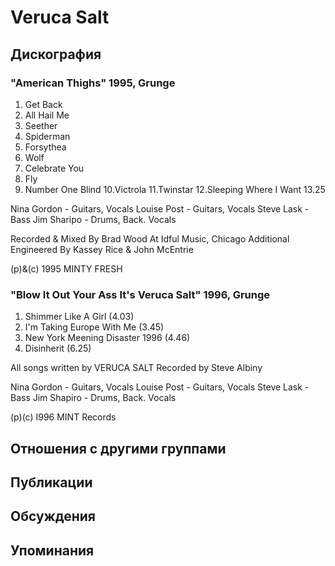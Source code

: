 # Veruca Salt



## Дискография

### "American Thighs" 1995, Grunge

1. Get Back
2. All Hail Me
3. Seether
4. Spiderman
5. Forsythea
6. Wolf
7. Celebrate You
8. Fly
9. Number One Blind
10.Victrola
11.Twinstar
12.Sleeping Where I Want
13.25

 Nina Gordon - Guitars, Vocals
 Louise Post - Guitars, Vocals
 Steve Lask - Bass
 Jim Sharipo - Drums, Back. Vocals

Recorded & Mixed By Brad Wood At Idful Music, Chicago
Additional Engineered By Kassey Rice & John McEntrie

(p)&(c) 1995 MINTY FRESH

### "Blow It Out Your Ass It's Veruca Salt" 1996, Grunge

1. Shimmer Like A Girl (4.03)
2. I'm Taking Europe With Me (3.45)
3. New York Meening Disaster 1996 (4.46)
4. Disinherit (6.25)

All songs written by VERUCA SALT
Recorded by Steve Albiny

Nina Gordon - Guitars, Vocals
Louise Post - Guitars, Vocals
Steve Lask - Bass
Jim Shapiro - Drums, Back. Vocals

(p)(c) I996 MINT Records


## Отношения с другими группами


## Публикации


## Обсуждения


## Упоминания

